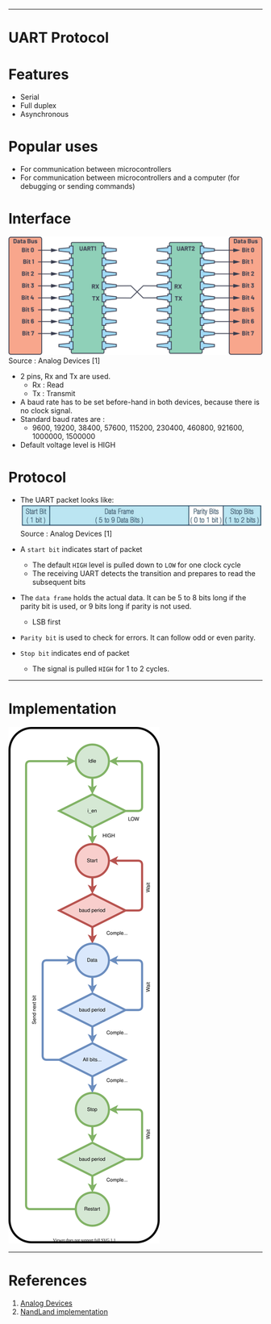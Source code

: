 
---

# UART Protocol

# Features
- Serial
- Full duplex
- Asynchronous

# Popular uses
- For communication between microcontrollers
- For communication between microcontrollers and a computer (for debugging or sending commands)

# Interface
 ![](./docs/uart_interface.svg)
Source : Analog Devices [1]

- 2 pins, Rx and Tx are used.
  - Rx : Read
  - Tx : Transmit
- A baud rate has to be set before-hand in both devices, because there is no clock signal.
- Standard baud rates are :
  - 9600, 19200, 38400, 57600, 115200, 230400, 460800, 921600, 1000000, 1500000
- Default voltage level is HIGH

# Protocol

- The UART packet looks like:
![](./docs/uart_packet.svg)
Source : Analog Devices [1] 

- A ```start bit``` indicates start of packet
  - The default ```HIGH``` level is pulled down to ```LOW``` for one clock cycle
  - The receiving UART detects the transition and prepares to read the subsequent bits

- The ```data frame``` holds the actual data. It can be 5 to 8 bits long if the parity bit is used, or 9 bits long if parity is not used.
  - LSB first

- ```Parity bit``` is used to check for errors. It can follow odd or even parity.

- ```Stop bit``` indicates end of packet
  - The signal is pulled ```HIGH``` for 1 to 2 cycles.

---

# Implementation

![Transmit State machine](docs/uart_tx_sm.svg)

---

# References

1) [Analog Devices](https://www.analog.com/en/analog-dialogue/articles/uart-a-hardware-communication-protocol.html#:~:text=By%20definition%2C%20UART%20is%20a,going%20to%20the%20receiving%20end.)
2) [NandLand implementation](https://www.nandland.com/vhdl/modules/module-uart-serial-port-rs232.html)